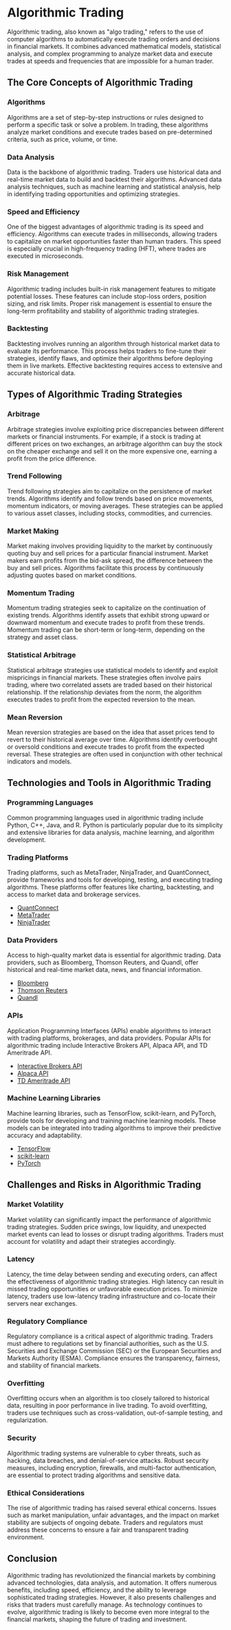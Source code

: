 # Algorithmic Trading

Algorithmic trading, also known as "algo trading," refers to the use of computer algorithms to automatically execute trading orders and decisions in financial markets. It combines advanced mathematical models, statistical analysis, and complex programming to analyze market data and execute trades at speeds and frequencies that are impossible for a human trader.

## The Core Concepts of Algorithmic Trading

### Algorithms

Algorithms are a set of step-by-step instructions or rules designed to perform a specific task or solve a problem. In trading, these algorithms analyze market conditions and execute trades based on pre-determined criteria, such as price, volume, or time.

### Data Analysis

Data is the backbone of algorithmic trading. Traders use historical data and real-time market data to build and backtest their algorithms. Advanced data analysis techniques, such as machine learning and statistical analysis, help in identifying trading opportunities and optimizing strategies.

### Speed and Efficiency

One of the biggest advantages of algorithmic trading is its speed and efficiency. Algorithms can execute trades in milliseconds, allowing traders to capitalize on market opportunities faster than human traders. This speed is especially crucial in high-frequency trading (HFT), where trades are executed in microseconds.

### Risk Management

Algorithmic trading includes built-in risk management features to mitigate potential losses. These features can include stop-loss orders, position sizing, and risk limits. Proper risk management is essential to ensure the long-term profitability and stability of algorithmic trading strategies.

### Backtesting

Backtesting involves running an algorithm through historical market data to evaluate its performance. This process helps traders to fine-tune their strategies, identify flaws, and optimize their algorithms before deploying them in live markets. Effective backtesting requires access to extensive and accurate historical data.

## Types of Algorithmic Trading Strategies

### Arbitrage

Arbitrage strategies involve exploiting price discrepancies between different markets or financial instruments. For example, if a stock is trading at different prices on two exchanges, an arbitrage algorithm can buy the stock on the cheaper exchange and sell it on the more expensive one, earning a profit from the price difference.

### Trend Following

Trend following strategies aim to capitalize on the persistence of market trends. Algorithms identify and follow trends based on price movements, momentum indicators, or moving averages. These strategies can be applied to various asset classes, including stocks, commodities, and currencies.

### Market Making

Market making involves providing liquidity to the market by continuously quoting buy and sell prices for a particular financial instrument. Market makers earn profits from the bid-ask spread, the difference between the buy and sell prices. Algorithms facilitate this process by continuously adjusting quotes based on market conditions.

### Momentum Trading

Momentum trading strategies seek to capitalize on the continuation of existing trends. Algorithms identify assets that exhibit strong upward or downward momentum and execute trades to profit from these trends. Momentum trading can be short-term or long-term, depending on the strategy and asset class.

### Statistical Arbitrage

Statistical arbitrage strategies use statistical models to identify and exploit mispricings in financial markets. These strategies often involve pairs trading, where two correlated assets are traded based on their historical relationship. If the relationship deviates from the norm, the algorithm executes trades to profit from the expected reversion to the mean.

### Mean Reversion

Mean reversion strategies are based on the idea that asset prices tend to revert to their historical average over time. Algorithms identify overbought or oversold conditions and execute trades to profit from the expected reversal. These strategies are often used in conjunction with other technical indicators and models.

## Technologies and Tools in Algorithmic Trading

### Programming Languages

Common programming languages used in algorithmic trading include Python, C++, Java, and R. Python is particularly popular due to its simplicity and extensive libraries for data analysis, machine learning, and algorithm development.

### Trading Platforms

Trading platforms, such as MetaTrader, NinjaTrader, and QuantConnect, provide frameworks and tools for developing, testing, and executing trading algorithms. These platforms offer features like charting, backtesting, and access to market data and brokerage services.

- [QuantConnect](https://www.quantconnect.com/)
- [MetaTrader](https://www.metatrader5.com/en)
- [NinjaTrader](https://ninjatrader.com/)

### Data Providers

Access to high-quality market data is essential for algorithmic trading. Data providers, such as Bloomberg, Thomson Reuters, and Quandl, offer historical and real-time market data, news, and financial information.

- [Bloomberg](https://www.bloomberg.com/professional/)
- [Thomson Reuters](https://www.refinitiv.com/en)
- [Quandl](https://www.quandl.com/)

### APIs

Application Programming Interfaces (APIs) enable algorithms to interact with trading platforms, brokerages, and data providers. Popular APIs for algorithmic trading include Interactive Brokers API, Alpaca API, and TD Ameritrade API.

- [Interactive Brokers API](https://www.interactivebrokers.com/en/index.php?f=5041)
- [Alpaca API](https://alpaca.markets/docs/api-documentation/)
- [TD Ameritrade API](https://developer.tdameritrade.com/apis)

### Machine Learning Libraries

Machine learning libraries, such as TensorFlow, scikit-learn, and PyTorch, provide tools for developing and training machine learning models. These models can be integrated into trading algorithms to improve their predictive accuracy and adaptability.

- [TensorFlow](https://www.tensorflow.org/)
- [scikit-learn](https://scikit-learn.org/)
- [PyTorch](https://pytorch.org/)

## Challenges and Risks in Algorithmic Trading

### Market Volatility

Market volatility can significantly impact the performance of algorithmic trading strategies. Sudden price swings, low liquidity, and unexpected market events can lead to losses or disrupt trading algorithms. Traders must account for volatility and adapt their strategies accordingly.

### Latency

Latency, the time delay between sending and executing orders, can affect the effectiveness of algorithmic trading strategies. High latency can result in missed trading opportunities or unfavorable execution prices. To minimize latency, traders use low-latency trading infrastructure and co-locate their servers near exchanges.

### Regulatory Compliance

Regulatory compliance is a critical aspect of algorithmic trading. Traders must adhere to regulations set by financial authorities, such as the U.S. Securities and Exchange Commission (SEC) or the European Securities and Markets Authority (ESMA). Compliance ensures the transparency, fairness, and stability of financial markets.

### Overfitting

Overfitting occurs when an algorithm is too closely tailored to historical data, resulting in poor performance in live trading. To avoid overfitting, traders use techniques such as cross-validation, out-of-sample testing, and regularization.

### Security

Algorithmic trading systems are vulnerable to cyber threats, such as hacking, data breaches, and denial-of-service attacks. Robust security measures, including encryption, firewalls, and multi-factor authentication, are essential to protect trading algorithms and sensitive data.

### Ethical Considerations

The rise of algorithmic trading has raised several ethical concerns. Issues such as market manipulation, unfair advantages, and the impact on market stability are subjects of ongoing debate. Traders and regulators must address these concerns to ensure a fair and transparent trading environment.

## Conclusion

Algorithmic trading has revolutionized the financial markets by combining advanced technologies, data analysis, and automation. It offers numerous benefits, including speed, efficiency, and the ability to leverage sophisticated trading strategies. However, it also presents challenges and risks that traders must carefully manage. As technology continues to evolve, algorithmic trading is likely to become even more integral to the financial markets, shaping the future of trading and investment.